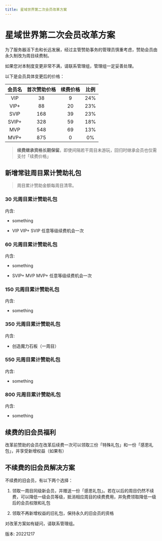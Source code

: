 ```yaml
---
title: 星域世界第二次会员改革方案
---
```

# 星域世界第二次会员改革方案

为了服务器活下去和长远发展，经过主管赞助事务的管理员慎重考虑，赞助会员由永久制改为周目续费制。

如果您对本制度变更非常不满，请联系管理组，管理组一定妥善处理。

以下是会员具体变更后的价格：

| 会员名 | 首次赞助价格 | 续费价格 | 比例 |
| :----: | :----------: | :------: | :--: |
|  VIP   |      38      |    9     | 24%  |
|  VIP+  |      88      |    20    | 23%  |
|  SVIP  |     168      |    39    | 23%  |
| SVIP+  |     328      |    59    | 18%  |
|  MVP   |     548      |    69    | 13%  |
|  MVP+  |     875      |    0     |  0%  |

> **续费继承资格长期保留**。即使间隔若干周目未游玩，回归时继承会员也仅需支付「续费价格」

## 新增常驻周目累计赞助礼包

>  周目累计赞助金额每周目清零。

### 30 元周目累计赞助礼包

内含:

- something

- VIP VIP+ SVIP 任意等级续费机会一次

### 60 元周目累计赞助礼包

内含:

- something

- SVIP+ MVP MVP+ 任意等级续费机会一次

### 150 元周目累计赞助礼包

内含:

- something

### 350 元周目累计赞助礼包

内含:

- 创造魔力石板（一周目）

### 550 元周目累计赞助礼包

内含:

- something

### 800 元周目累计赞助礼包

内含:

- something

## 续费的旧会员福利

改革前赞助的会员在改革后续费一次可以领取三份「特殊礼包」和一份「感恩礼包」，并享受新增权益（如果有）

## 不续费的旧会员解决方案

不续费的旧会员，有以下两个选择：

1. 领取一周目同级新会员，并赠送一份「感恩礼包」。若在以后的周目仍然不续费，可以降低一级会员等级，抵消相应周目的续费费用，并免费领取降低一级后的会员权限和礼包

2. 领取不再新增权益的旧礼包，保持永久的旧会员的资格

对改革方案如有疑问，请联系管理组。


版本: 20221217
